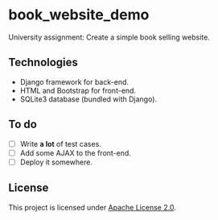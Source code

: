 # book_website_demo

University assignment: Create a simple book selling website.

## Technologies

- Django framework for back-end.
- HTML and Bootstrap for front-end.
- SQLite3 database (bundled with Django).

## To do

- [ ] Write **a lot** of test cases.
- [ ] Add some AJAX to the front-end.
- [ ] Deploy it somewhere.

## License

This project is licensed under [Apache License 2.0](LICENSE).
